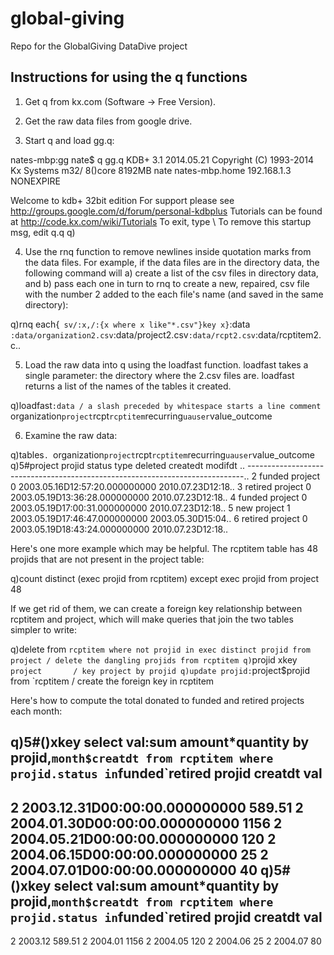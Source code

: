 global-giving
=============

Repo for the GlobalGiving DataDive project

Instructions for using the q functions
----------------------------------------------------------
1) Get q from kx.com (Software -> Free Version).

2) Get the raw data files from google drive.

3) Start q and load gg.q:

nates-mbp:gg nate$ q gg.q
KDB+ 3.1 2014.05.21 Copyright (C) 1993-2014 Kx Systems
m32/ 8()core 8192MB nate nates-mbp.home 192.168.1.3 NONEXPIRE

Welcome to kdb+ 32bit edition
For support please see http://groups.google.com/d/forum/personal-kdbplus
Tutorials can be found at http://code.kx.com/wiki/Tutorials
To exit, type \\
To remove this startup msg, edit q.q
q)

4) Use the rnq function to remove newlines inside quotation marks from
the data files.  For example, if the data files are in the directory
data, the following command will a) create a list of the csv files in
directory data, and b) pass each one in turn to rnq to create a new,
repaired, csv file with the number 2 added to the each file's name
(and saved in the same directory):

q)rnq each{` sv/:x,/:{x where x like"*.csv"}key x}`:data
`:data/organization2.csv`:data/project2.csv`:data/rcpt2.csv`:data/rcptitem2.c..

5) Load the raw data into q using the loadfast function.  loadfast
takes a single parameter: the directory where the <name>2.csv files
are.  loadfast returns a list of the names of the tables it created.

q)loadfast`:data / a slash preceded by whitespace starts a line comment
`organization`project`rcpt`rcptitem`recurring`uauser`value_outcome

6) Examine the raw data:

q)tables`.
`organization`project`rcpt`rcptitem`recurring`uauser`value_outcome
q)5#project
projid status  type    deleted createdt                      modifdt         ..
-----------------------------------------------------------------------------..
2      funded  project 0       2003.05.16D12:57:20.000000000 2010.07.23D12:18..
3      retired project 0       2003.05.19D13:36:28.000000000 2010.07.23D12:18..
4      funded  project 0       2003.05.19D17:00:31.000000000 2010.07.23D12:18..
5      new     project 1       2003.05.19D17:46:47.000000000 2003.05.30D15:04..
6      retired project 0       2003.05.19D18:43:24.000000000 2010.07.23D12:18..

Here's one more example which may be helpful.  The rcptitem table has
48 projids that are not present in the project table:

q)count distinct (exec projid from rcptitem) except exec projid from project
48

If we get rid of them, we can create a foreign key relationship
between rcptitem and project, which will make queries that join the
two tables simpler to write:

q)delete from `rcptitem where not projid in exec distinct projid from project / delete the dangling projids from rcptitem
q)`projid xkey `project       / key project by projid
q)update projid:`project$projid from `rcptitem / create the foreign key in rcptitem

Here's how to compute the total donated to funded and retired projects
each month:

q)5#()xkey select val:sum amount*quantity by projid,`month$creatdt from rcptitem where projid.status in`funded`retired
projid creatdt                       val
-------------------------------------------
2      2003.12.31D00:00:00.000000000 589.51
2      2004.01.30D00:00:00.000000000 1156
2      2004.05.21D00:00:00.000000000 120
2      2004.06.15D00:00:00.000000000 25
2      2004.07.01D00:00:00.000000000 40
q)5#()xkey select val:sum amount*quantity by projid,`month$creatdt from rcptitem where projid.status in`funded`retired
projid creatdt val
---------------------
2      2003.12 589.51
2      2004.01 1156
2      2004.05 120
2      2004.06 25
2      2004.07 80
